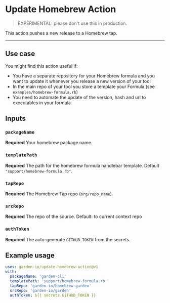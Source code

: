 # Update Homebrew Action
> EXPERIMENTAL: please don't use this in production.

This action pushes a new release to a Homebrew tap.

---

## Use case
You might find this action useful if:

- You have a separate repository for your Homebrew formula and you want to update it whenever you release a new version of your tool
- In the main repo of your tool you store a template your Formula (see `examples/homebrew-formula.rb`)
- You need to automate the update of the version, hash and url to executables in your formula.

## Inputs

### `packageName`

**Required** Your homebrew package name.

### `templatePath`

**Required** The path for the homebrew formula handlebar template. Default `"support/homebrew-formula.rb"`.

### `tapRepo`

**Required** The Homebrew Tap repo (`org/repo_name`).

### `srcRepo`

**Required** The repo of the source. Default: to current context repo

### `authToken`

**Required** The auto-generate `GITHUB_TOKEN` from the secrets.

## Example usage

```yaml
uses: garden-io/update-homebrew-action@v1
with:
  packageName: 'garden-cli'
  templatePath: 'support/homebrew-formula.rb'
  tapRepo: 'garden-io/homebrew-garden'
  srcRepo: 'garden-io/garden'
  authToken: ${{ secrets.GITHUB_TOKEN }}
```
